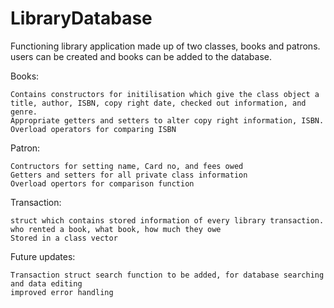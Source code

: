 # LibraryDatabase

Functioning library application made up of two classes, books and patrons. users can be created and books can be added to the database.

Books:

    Contains constructors for initilisation which give the class object a title, author, ISBN, copy right date, checked out information, and genre.
    Appropriate getters and setters to alter copy right information, ISBN.
    Overload operators for comparing ISBN

Patron:

    Contructors for setting name, Card no, and fees owed
    Getters and setters for all private class information
    Overload opertors for comparison function

Transaction:

    struct which contains stored information of every library transaction. who rented a book, what book, how much they owe
    Stored in a class vector

Future updates:

    Transaction struct search function to be added, for database searching and data editing
    improved error handling

